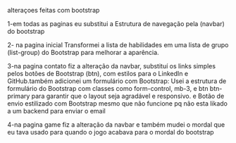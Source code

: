 alteraçoes feitas com bootstrap

1-em todas as paginas eu substitui a Estrutura de navegação pela (navbar) do bootstrap

2- na pagina inicial Transformei a lista de habilidades em uma lista de grupo (list-group) do Bootstrap para melhorar a aparência.

3-na pagina contato fiz a alteração da navbar, substituí os links simples pelos botões de Bootstrap (btn), com estilos para o LinkedIn e GitHub.também adicionei um formulário com Bootstrap: Usei a estrutura de formulário do Bootstrap com classes como form-control, mb-3, e btn btn-primary para garantir que o layout seja agradável e responsivo. e Botão de envio estilizado com Bootstrap mesmo que não funcione pq não esta likado a um backend para enviar o email

4-na pagina game fiz a alteração da navbar e também mudei o mordal que eu tava usado para quando o jogo acabava para o mordal do bootstrap
